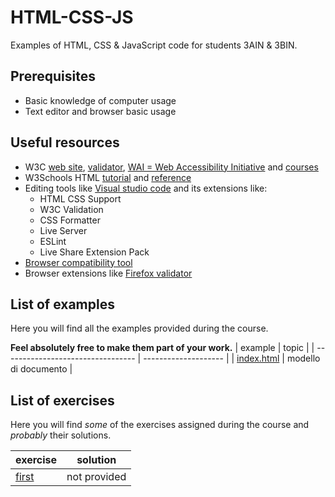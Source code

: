 # HTML-CSS-JS
Examples of HTML, CSS & JavaScript code for students 3AIN & 3BIN.
## Prerequisites
* Basic knowledge of computer usage
* Text editor and browser basic usage
## Useful resources
* W3C [web site](https://www.w3.org/), [validator](https://validator.w3.org/), [WAI = Web Accessibility Initiative](https://www.w3.org/WAI/) and [courses](https://www.edx.org/school/w3cx)
* W3Schools HTML [tutorial](https://www.w3schools.com/html/default.asp) and [reference](https://www.w3schools.com/tags/default.asp)
* Editing tools like [Visual studio code](https://code.visualstudio.com/) and its extensions like:
  + HTML CSS Support
  + W3C Validation
  + CSS Formatter
  + Live Server
  + ESLint
  + Live Share Extension Pack
* [Browser compatibility tool](https://caniuse.com/)
* Browser extensions like [Firefox validator](https://addons.mozilla.org/it/firefox/addon/html-validator/?utm_source=addons.mozilla.org&utm_medium=referral&utm_content=search)
## List of examples
Here you will find all the examples provided during the course.

**Feel absolutely free to make them part of your work.**
| example                           | topic                |
| --------------------------------- | -------------------- |
| [index.html](examples/index.html) | modello di documento |
## List of exercises
Here you will find *some* of the exercises assigned during the course and *probably* their solutions.

| exercise                   | solution     |
| -------------------------- | ------------ |
| [first](exercise/first.md) | not provided |
